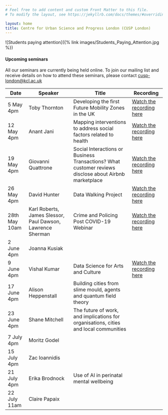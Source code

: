 ```yaml
---
# Feel free to add content and custom Front Matter to this file.
# To modify the layout, see https://jekyllrb.com/docs/themes/#overriding-theme-defaults

layout: home
title: Centre for Urban Science and Progress London (CUSP London)
---
```


![Students paying attention]({% link images/Students_Paying_Attention.jpg %})

#### Upcoming seminars

All our seminars are currently being held online.
To join our mailing list and receive details on how to attend these seminars, please contact
[cusp-london@kcl.ac.uk](mailto:cusp-london@kcl.ac.uk)

| Date | Speaker | Title | Recording |
|-----------|---------|-------|-----------|
| 5 May 4pm | Toby Thornton | Developing the first Future Mobility Zones in the UK | [Watch the recording here](https://youtu.be/7BN8FQLXoyI)|
| 12 May 4pm | Anant Jani | Mapping interventions to address social factors related to health | [Watch the recording here](https://youtu.be/zELbpKa6wKw)|
| 19 May 4pm | Giovanni Quattrone | Social Interactions or Business Transactions? What customer reviews disclose about Airbnb marketplace | [Watch the recording here](https://youtu.be/OPdvX1CMaLM)|
| 26 May 4pm | David Hunter | Data Walking Project | [Watch the recording here](https://www.youtube.com/watch?v=LYXxaqUb9WY) |
|28th May 10am |Karl Roberts, James Slessor, Paul Dawson, Lawrence Sherman | Crime and Policing Post COVID-19 Webinar | [Watch the recording here](https://web.microsoftstream.com/video/5854c8b6-7052-4ce8-a338-ef98df165175)|
| 2 June 4pm |Joanna Kusiak |  |  
| 9 June 4pm | Vishal Kumar | Data Science for Arts and Culture | [Watch the recording here](https://www.youtube.com/watch?v=dyNa_QqplCc) |
| 17 June 4pm | Alison Heppenstall | Building cities from slime mould, agents and quantum field theory |  |
| 23 June 4pm | Shane Mitchell | The future of work, and implications for organisations, cities and local communities |  |
| 7 July 4pm | Moritz Godel |  |  |
| 15 July 4pm | Zac Ioannidis |  |  |
| 21 July 4pm | Erika Brodnock | Use of AI in perinatal mental wellbeing |  |
| 22 July 11am | Claire Papaix |  |  |
